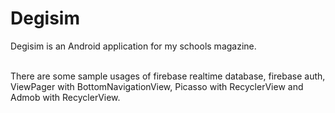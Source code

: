# Degisim

Degisim is an Android application for my schools magazine. <br><br>

There are some sample usages of firebase realtime database, firebase auth, <br> 
ViewPager with BottomNavigationView, Picasso with RecyclerView and Admob with RecyclerView.
